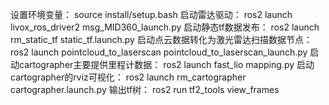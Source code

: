 设置环境变量：
source install/setup.bash
启动雷达驱动：
ros2 launch livox_ros_driver2 msg_MID360_launch.py
启动静态tf数据发布：
ros2 launch rm_static_tf static_tf.launch.py
启动点云数据转化为激光雷达扫描数据节点：
ros2 launch pointcloud_to_laserscan pointcloud_to_laserscan_launch.py
启动cartographer主要提供里程计数据：
ros2 launch fast_lio mapping.py
启动cartographer的rviz可视化：
ros2 launch rm_cartographer cartographer.launch.py
输出tf树：
ros2 run tf2_tools view_frames
